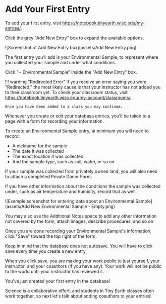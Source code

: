 # Add Your First Entry

To add your first entry, visit <https://notebook.tinyearth.wisc.edu/my-entries/>.

Click the grey "Add New Entry" box to expand the available options.

![Screenshot of Add New Entry box](assets/Add New Entry.png)

The first entry you'll add is your Environmental Sample, to represent where you collected your sample and under what conditions.

Click "+ Environmental Sample" inside the "Add New Entry" box.

!!! warning "Redirected Error"
    If you receive an error saying you were "Redirected," the most likely cause is that your instructor has not added you to their classroom yet. To check your classroom status, visit <https://notebook.tinyearth.wisc.edu/my-account/classrooms/>.
    
    Once you have been added to a class you may continue.

Whenever you create or edit your database entries, you'll be taken to a page with a form for recording your information.

To create an Environmental Sample entry, at minimum you will need to record:

- A nickname for the sample
- The date it was collected
- The exact location it was collected
- And the sample type, such as soil, water, or so on

If your sample was collected from privately owned land, you will also need to attach a completed Private Donor Form.

If you have other information about the conditions the sample was collected under, such as air temperature and humidity, record that as well.

![Example screenshot for entering data about an Environmental Sample](assets/Add New Environmental Sample - Empty.png)

You may also use the Additional Notes space to add any other information not covered by the form, attach images, describe procedures, and so on.

Once you are done recording your Environmental Sample's information, click "Save" toward the top right of the form.

Keep in mind that the database does not autosave. You will have to click save every time you create a new entry. 

When you click save, you are making your work public to just yourself, your instructor, and your coauthors (if you have any). Your work will not be public to the world until your instructor has reviewed it. 

You've just created your first entry in the database!

Science is a collaborative effort, and students in Tiny Earth classes often work together, so next let's talk about adding coauthors to your entries!
